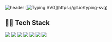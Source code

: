 ![header](https://capsule-render.vercel.app/api?type=waving&color=gradient&height=300&section=header&text=YUBIN-JI'S%20GITHUB&fontSize=50)
[![Typing SVG](https://readme-typing-svg.demolab.com?font=Fira+Code&weight=600&size=24&pause=1000&color=000000&background=FFFFFF00&width=435&lines=Welcome+to+YUBIN'S+GITHUB!)](https://git.io/typing-svg)
## 👩‍💻 Tech Stack
<img src="https://img.shields.io/badge/Java-%007396.svg?&style=for-the-badge&logo=java&logoColor=white" />
<img src="https://img.shields.io/badge/html5-%23E34F26.svg?&style=for-the-badge&logo=html5&logoColor=white" />
<img src="https://img.shields.io/badge/CSS-%1572B6.svg?&style=for-the-badge&logo=css3&logoColor=white" />
<img src="https://img.shields.io/badge/JavaScript-%F7DF1E.svg?&style=for-the-badge&logo=javascript&logoColor=white" />
<img src="https://img.shields.io/badge/Spring-%6DB33F.svg?&style=for-the-badge&logo=spring&logoColor=white" />
<img src="https://img.shields.io/badge/React-%61DAFB.svg?&style=for-the-badge&logo=react&logoColor=white" />
<img src="https://img.shields.io/badge/Vue-%4FC08D.svg?&style=for-the-badge&logo=vue&logoColor=white" />
